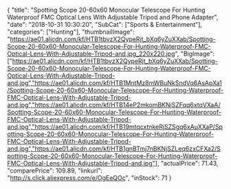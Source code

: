 {
	"title": "Spotting Scope 20-60x60 Monocular Telescope For Hunting Waterproof FMC Optical Lens With Adjustable Tripod and Phone Adapter",
	"date": "2018-10-31 10:30:20",
	"SubCat": ["Sports & Entertainment"],
	"categories": ["Hunting"],
	"thumbnailImage": "https://ae01.alicdn.com/kf/HTB1tbvzX2QypeRjt_bXq6yZuXXab/Spotting-Scope-20-60x60-Monocular-Telescope-For-Hunting-Waterproof-FMC-Optical-Lens-With-Adjustable-Tripod-and.jpg_220x220.jpg",
	"BigImage": ["https://ae01.alicdn.com/kf/HTB1tbvzX2QypeRjt_bXq6yZuXXab/Spotting-Scope-20-60x60-Monocular-Telescope-For-Hunting-Waterproof-FMC-Optical-Lens-With-Adjustable-Tripod-and.jpg","https://ae01.alicdn.com/kf/HTB1MntMz8mWBuNkSndVq6AsApXa1/Spotting-Scope-20-60x60-Monocular-Telescope-For-Hunting-Waterproof-FMC-Optical-Lens-With-Adjustable-Tripod-and.jpg","https://ae01.alicdn.com/kf/HTB14eP2mkomBKNjSZFqq6xtqVXaA/Spotting-Scope-20-60x60-Monocular-Telescope-For-Hunting-Waterproof-FMC-Optical-Lens-With-Adjustable-Tripod-and.jpg","https://ae01.alicdn.com/kf/HTB19mtqcxtnkeRjSZSgq6xAuXXaP/Spotting-Scope-20-60x60-Monocular-Telescope-For-Hunting-Waterproof-FMC-Optical-Lens-With-Adjustable-Tripod-and.jpg","https://ae01.alicdn.com/kf/HTB1gnBTmj7nBKNjSZLeq6zxCFXa2/Spotting-Scope-20-60x60-Monocular-Telescope-For-Hunting-Waterproof-FMC-Optical-Lens-With-Adjustable-Tripod-and.jpg"],
	"actualPrice": 71.43,
	"comparePrice": 109.89,
	"linkurl": "http://s.click.aliexpress.com/e/OgEeQOc",
	"inStock": 71
}
